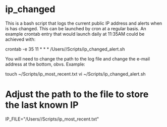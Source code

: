 # ip_changed
This is a bash script that logs the current public IP address and alerts when is has changed. This can be launched by cron at a regular basis. An example crontab entry that would launch daily at 11:35AM could be achieved with:

crontab -e
35 11 * * * /Users/<YourUsername>/Scripts/ip_changed_alert.sh

You will need to change the path to the log file and change the e-mail address at the bottom, obvs. 
Example: 

touch ~/Scripts/ip_most_recent.txt
vi ~/Scripts/ip_changed_alert.sh
# Adjust the path to the file to store the last known IP
IP_FILE="/Users/<YOUR-USERNAME>/Scripts/ip_most_recent.txt"
